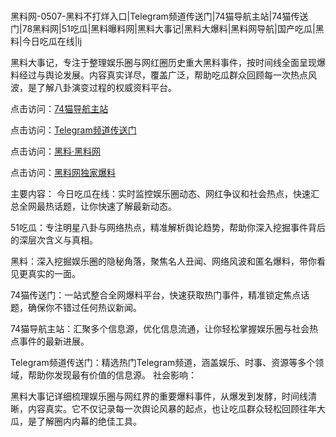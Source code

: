  #
黑料网-0507-黑料不打烊入口|Telegram频道传送门|74猫导航主站|74猫传送门|78黑料网|51吃瓜|黑料曝料网|黑料大事记|黑料大爆料|黑料网导航|国产吃瓜|黑料|今日吃瓜在线|lj

黑料大事记，专注于整理娱乐圈与网红圈历史重大黑料事件，按时间线全面呈现爆料经过与舆论发展。内容真实详尽，覆盖广泛，帮助吃瓜群众回顾每一次热点风波，是了解八卦演变过程的权威资料平台。


点击访问：<a href="https://74mao.com/">74猫导航主站</a>

点击访问：<a href="https://74mao.com/">Telegram频道传送门</a>

点击访问：<a href="https://jha.pages.dev/">黑料·黑料网</a>

点击访问：<a href="https://ert-6he.pages.dev/">黑料网独家爆料</a>

主要内容：
  今日吃瓜在线：实时监控娱乐圈动态、网红争议和社会热点，快速汇总全网最热话题，让你快速了解最新动态。

51吃瓜：专注明星八卦与网络热点，精准解析舆论趋势，帮助你深入挖掘事件背后的深层次含义与真相。

黑料：深入挖掘娱乐圈的隐秘角落，聚焦名人丑闻、网络风波和匿名爆料，带你看见更真实的一面。

74猫传送门：一站式整合全网爆料平台，快速获取热门事件，精准锁定焦点话题，确保你不错过任何热议新闻。

74猫导航主站：汇聚多个信息源，优化信息流通，让你轻松掌握娱乐圈与社会热点事件的最新进展。

Telegram频道传送门：精选热门Telegram频道，涵盖娱乐、时事、资源等多个领域，帮助你发现最有价值的信息源。
社会影响：

黑料大事记详细梳理娱乐圈与网红界的重要爆料事件，从爆发到发酵，时间线清晰，内容真实。它不仅记录每一次舆论风暴的起点，也让吃瓜群众轻松回顾往年大瓜，是了解圈内内幕的绝佳工具。

<span style="display:none;">[Canonical link](）</span>

